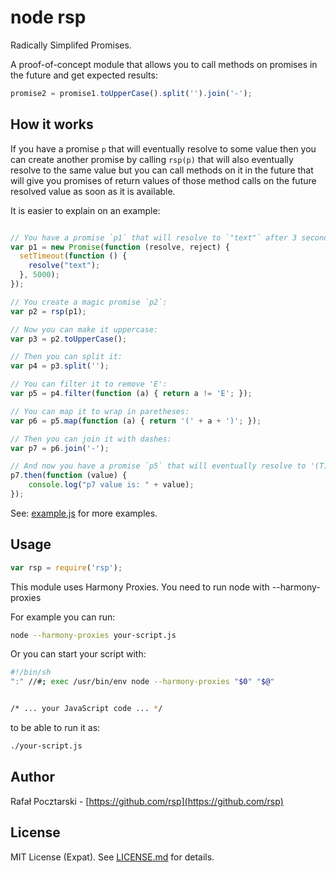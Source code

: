 node rsp
========
Radically Simplifed Promises.

A proof-of-concept module that allows you to call methods on promises in the future and get expected results:
```js
promise2 = promise1.toUpperCase().split('').join('-');
```

How it works
------------
If you have a promise `p` that will eventually resolve to some value then you can create another promise by calling `rsp(p)` that will also eventually resolve to the same value but you can call methods on it in the future that will give you promises of return values of those method calls on the future resolved value as soon as it is available.

It is easier to explain on an example:

```js

// You have a promise `p1` that will resolve to `"text"` after 3 seconds:
var p1 = new Promise(function (resolve, reject) {
  setTimeout(function () {
    resolve("text");
  }, 5000);
});

// You create a magic promise `p2`:
var p2 = rsp(p1);

// Now you can make it uppercase:
var p3 = p2.toUpperCase();

// Then you can split it:
var p4 = p3.split('');

// You can filter it to remove 'E':
var p5 = p4.filter(function (a) { return a != 'E'; });

// You can map it to wrap in paretheses:
var p6 = p5.map(function (a) { return '(' + a + ')'; });

// Then you can join it with dashes:
var p7 = p6.join('-');

// And now you have a promise `p5` that will eventually resolve to '(T)-(X)-(T)' as expected:
p7.then(function (value) {
    console.log("p7 value is: " + value);
});
```

See: [example.js](example.js) for more examples.

Usage
-----
```js
var rsp = require('rsp');
```
This module uses Harmony Proxies. You need to run node with --harmony-proxies

For example you can run:

```sh
node --harmony-proxies your-script.js
```

Or you can start your script with:

```sh
#!/bin/sh
":" //#; exec /usr/bin/env node --harmony-proxies "$0" "$@"


/* ... your JavaScript code ... */
```
to be able to run it as:
```sh
./your-script.js
```

Author
------
Rafał Pocztarski - [https://github.com/rsp](https://github.com/rsp)

License
-------
MIT License (Expat). See [LICENSE.md](LICENSE.md) for details.
